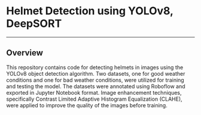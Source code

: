 # Helmet Detection using YOLOv8, DeepSORT

---

## Overview

This repository contains code for detecting helmets in images using the YOLOv8 object detection algorithm. Two datasets, one for good weather conditions and one for bad weather conditions, were utilized for training and testing the model. The datasets were annotated using Roboflow and exported in Jupyter Notebook format. Image enhancement techniques, specifically Contrast Limited Adaptive Histogram Equalization (CLAHE), were applied to improve the quality of the images before training.
